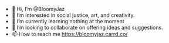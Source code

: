 - 👋 Hi, I’m @BloomyJaz
- 👀 I’m interested in social justice, art, and creativity.
- 🌱 I’m currently learning nothing at the moment
- 💞️ I’m looking to collaborate on offering ideas and suggestions.
- 📫 How to reach me https://bloomyjaz.carrd.co/

<!---
BloomyJaz/BloomyJaz is a ✨ special ✨ repository because its `README.md` (this file) appears on your GitHub profile.
You can click the Preview link to take a look at your changes.
--->
